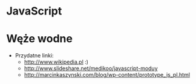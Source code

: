 JavaScript
==========
# Węże wodne

* Przydatne linki:
  * http://www.wikipedia.pl :)
  * http://www.slideshare.net/medikoo/javascript-moduy
  * http://marcinkaszynski.com/blog/wp-content/prototype_js_pl.html
